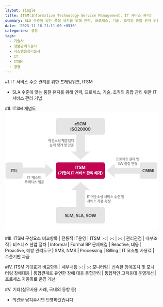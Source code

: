 ```yaml
---
layout: single
title: ITSM(Information Technology Service Management, IT 서비스 관리)
summary: SLA 수준에 맞는 품질 유지를 위해 인력, 프로세스, 기술, 조직의 종합 관리 위한 IT 서비스 관리 기법
date: '2023-11-10 21:11:00 +0530'
categories: 경영
tags:
  - 기술사
  - 정보관리기술사
  - 시스템응용기술사
  - IT
  - ITSM
  - 경영
---
```


#I. IT 서비스 수준 관리를 위한 프레임워크, ITSM
 - SLA 수준에 맞는 품질 유지를 위해 인력, 프로세스, 기술, 조직의 종합 관리 위한 IT 서비스 관리 기법

#II. ITSM 개념도
![샘플이미지](/assets/2023-11-10-ITSM01.webp)

#III. ITSM 구성요소
비교항목 | 전통적 IT운영 | ITSM
:-: | :-: | :-: |
관리관점 | 내부조직 | 비즈니스 현업
절차 | Informal | Formal BP
문제해결 | Reactive, 대응 | Proactive, 예방
관리도구 | SMS, NMS | Processing |
Billing | IT 요소별 사용료 | 수준기반 과금

#IV. ITSM 기대효과
비교항목 | 세부내용
:-: | :-:
모니터링 | 신속한 장애조치 및 모니터링
장애대응 | 통합관계로 유연한 장애 대응
통합관리 | 통합적인 고객응대
운영개선 | 프로세스 자동화로 운영 개선

#V. 기타(실무사용 사례, 국내외 동향 등)
- 의견을 남겨주시면 반영하겠습니다.